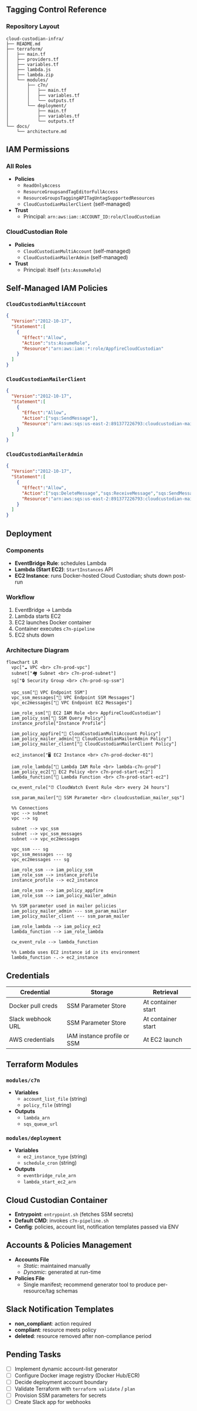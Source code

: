 ## Tagging Control Reference

### Repository Layout
```
cloud-custodian-infra/
├── README.md
├── terraform/
│   ├── main.tf
│   ├── providers.tf
│   ├── variables.tf
│   ├── lambda.js
│   ├── lambda.zip
│   └── modules/
│       ├── c7n/
│       │   ├── main.tf
│       │   ├── variables.tf
│       │   └── outputs.tf
│       └── deployment/
│           ├── main.tf
│           ├── variables.tf
│           └── outputs.tf
└── docs/  
    └── architecture.md  
```

## IAM Permissions

### All Roles
- **Policies**
  - `ReadOnlyAccess`
  - `ResourceGroupsandTagEditorFullAccess`
  - `ResourceGroupsTaggingAPITagUntagSupportedResources`
  - `CloudCustodianMailerClient` (self-managed)
- **Trust**
  - Principal: `arn:aws:iam::ACCOUNT_ID:role/CloudCustodian`

### CloudCustodian Role
- **Policies**
  - `CloudCustodianMultiAccount` (self-managed)
  - `CloudCustodianMailerAdmin` (self-managed)
- **Trust**
  - Principal: itself (`sts:AssumeRole`)

## Self-Managed IAM Policies

### `CloudCustodianMultiAccount`
```json
{
  "Version":"2012-10-17",
  "Statement":[
    {
      "Effect":"Allow",
      "Action":"sts:AssumeRole",
      "Resource":"arn:aws:iam::*:role/AppfireCloudCustodian"
    }
  ]
}
```

### `CloudCustodianMailerClient`
```json
{
  "Version":"2012-10-17",
  "Statement":[
    {
      "Effect":"Allow",
      "Action":["sqs:SendMessage"],
      "Resource":"arn:aws:sqs:us-east-2:891377226793:cloudcustodian-mailer"
    }
  ]
}
```

### `CloudCustodianMailerAdmin`
```json
{
  "Version":"2012-10-17",
  "Statement":[
    {
      "Effect":"Allow",
      "Action":["sqs:DeleteMessage","sqs:ReceiveMessage","sqs:SendMessage"],
      "Resource":"arn:aws:sqs:us-east-2:891377226793:cloudcustodian-mailer"
    }
  ]
}
```

## Deployment

### Components
- **EventBridge Rule**: schedules Lambda
- **Lambda (Start EC2)**: `StartInstances` API
- **EC2 Instance**: runs Docker-hosted Cloud Custodian; shuts down post-run

### Workflow
1. EventBridge → Lambda
2. Lambda starts EC2
3. EC2 launches Docker container
4. Container executes `c7n-pipeline`
5. EC2 shuts down

### Architecture Diagram

```mermaid
flowchart LR
  vpc["☁️ VPC <br> c7n-prod-vpc"]
  subnet["🏘️ Subnet <br> c7n-prod-subnet"]
  sg["🔒 Security Group <br> c7n-prod-sg-ssm"]

  vpc_ssm["🔌 VPC Endpoint SSM"]
  vpc_ssm_messages["🔌 VPC Endpoint SSM Messages"]
  vpc_ec2messages["🔌 VPC Endpoint EC2 Messages"]

  iam_role_ssm["👤 EC2 IAM Role <br> AppfireCloudCustodian"]
  iam_policy_ssm["📜 SSM Query Policy"]
  instance_profile["Instance Profile"]

  iam_policy_appfire["📜 CloudCustodianMultiAccount Policy"]
  iam_policy_mailer_admin["📜 CloudCustodianMailerAdmin Policy"]
  iam_policy_mailer_client["📜 CloudCustodianMailerClient Policy"]

  ec2_instance["🖥️ EC2 Instance <br> c7n-prod-docker-01"]

  iam_role_lambda["👤 Lambda IAM Role <br> lambda-c7n-prod"]
  iam_policy_ec2["📜 EC2 Policy <br> c7n-prod-start-ec2"]
  lambda_function["🚀 Lambda Function <br> c7n-prod-start-ec2"]

  cw_event_rule["⏰ CloudWatch Event Rule <br> every 24 hours"]

  ssm_param_mailer["🔑 SSM Parameter <br> cloudcustodian_mailer_sqs"]

  %% Connections
  vpc --> subnet
  vpc --> sg

  subnet --> vpc_ssm
  subnet --> vpc_ssm_messages
  subnet --> vpc_ec2messages

  vpc_ssm --- sg
  vpc_ssm_messages --- sg
  vpc_ec2messages --- sg

  iam_role_ssm --> iam_policy_ssm
  iam_role_ssm --> instance_profile
  instance_profile --> ec2_instance

  iam_role_ssm --> iam_policy_appfire
  iam_role_ssm --> iam_policy_mailer_admin

  %% SSM parameter used in mailer policies
  iam_policy_mailer_admin --- ssm_param_mailer
  iam_policy_mailer_client --- ssm_param_mailer

  iam_role_lambda --> iam_policy_ec2
  lambda_function --> iam_role_lambda

  cw_event_rule --> lambda_function

  %% Lambda uses EC2 instance id in its environment
  lambda_function -.-> ec2_instance
```

## Credentials

| Credential            | Storage                      | Retrieval                     |
|-----------------------|------------------------------|-------------------------------|
| Docker pull creds     | SSM Parameter Store          | At container start            |
| Slack webhook URL     | SSM Parameter Store          | At container start            |
| AWS credentials       | IAM instance profile or SSM  | At EC2 launch                 |

## Terraform Modules

### `modules/c7n`
- **Variables**
  - `account_list_file` (string)
  - `policy_file` (string)
- **Outputs**
  - `lambda_arn`
  - `sqs_queue_url`

### `modules/deployment`
- **Variables**
  - `ec2_instance_type` (string)
  - `schedule_cron` (string)
- **Outputs**
  - `eventbridge_rule_arn`
  - `lambda_start_ec2_arn`

## Cloud Custodian Container

- **Entrypoint**: `entrypoint.sh` (fetches SSM secrets)
- **Default CMD**: invokes `c7n-pipeline.sh`
- **Config**: policies, account list, notification templates passed via ENV

## Accounts & Policies Management

- **Accounts File**
  - *Static*: maintained manually
  - *Dynamic*: generated at run-time
- **Policies File**
  - Single manifest; recommend generator tool to produce per-resource/tag schemas

## Slack Notification Templates

- **non_compliant**: action required
- **compliant**: resource meets policy
- **deleted**: resource removed after non-compliance period

## Pending Tasks
- [ ] Implement dynamic account-list generator
- [ ] Configure Docker image registry (Docker Hub/ECR)
- [ ] Decide deployment account boundary
- [ ] Validate Terraform with `terraform validate` / `plan`
- [ ] Provision SSM parameters for secrets
- [ ] Create Slack app for webhooks